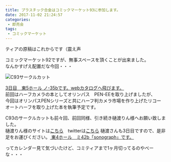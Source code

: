 ```yaml
---
title: プラスチック合金はコミックマーケット93に参加します。
date: 2017-11-02 21:24:57
categories:
 - 即売会
tags:
 - コミックマーケット
---
```


ティアの原稿はこれからです（震え声  

コミックマーケット92ですが、無事スペースを頂くことが出来ました。  
なんかすげえ配置だな今回・・・  

![C93サークルカット](/img/2017/c93circlecut_color.png)  

<!-- more -->

[3日目　東5ホール ノ-35bです。webカタログへ飛びます。](https://webcatalog.circle.ms/Circle/13600280)  
前回はハーフカメラの本としてオリンパス　PEN-EEを取り上げましたが、  
今回はオリンパスPENシリーズと共にハーフ判カメラ市場を作り上げたリコー　オートハーフを取り上げた本を執筆予定です。  

C93のサークルカットも前々回、前回同様、引き続き樋渡りん様へお願い致しました。  
樋渡りん様のサイトは[こちら](http://rinbon.jp)　twitterは[こちら](https://twitter.com/hiwataririn)
樋渡さんも3日目ですので、是非足をお運びください。[ 東4ホール　ミ42b「sonograph」です。](https://webcatalog.circle.ms/Circle/13600053)


ってカレンダー見て気づいたけど、コミティアまで1ヶ月切ってるのやべーな・・・
